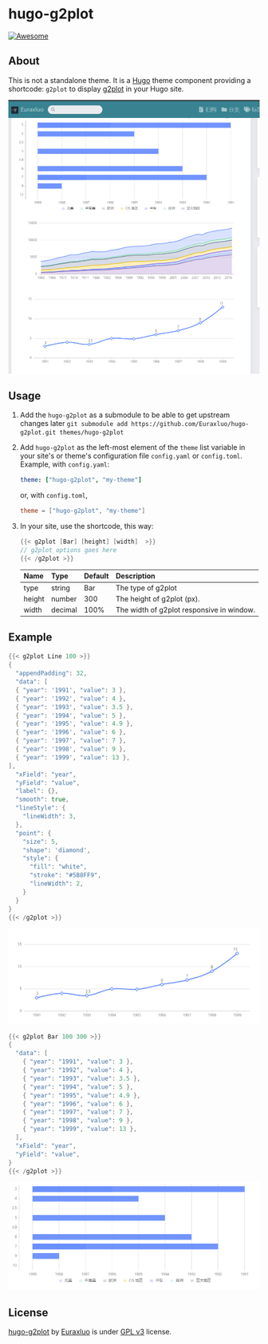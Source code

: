 # hugo-g2plot

[![Awesome](https://awesome.re/badge.svg)](https://github.com/budparr/awesome-hugo)


## About

This is not a standalone theme. It is a [Hugo](https://gohugo.io) theme component providing a shortcode: `g2plot` to display [g2plot](https://antv-g2.gitee.io/zh) in your Hugo site. 

![Screenshot](screenshots/1.png)

## Usage

1. Add the `hugo-g2plot` as a submodule to be able to get upstream changes later `git submodule add https://github.com/Euraxluo/hugo-g2plot.git themes/hugo-g2plot`
2. Add `hugo-g2plot` as the left-most element of the `theme` list variable in your site's or theme's configuration file `config.yaml` or `config.toml`. Example, with `config.yaml`:
    ```yaml
    theme: ["hugo-g2plot", "my-theme"]
    ```
    or, with `config.toml`,
    ```toml
    theme = ["hugo-g2plot", "my-theme"]
    ```
3. In your site, use the shortcode, this way:
    ```go
    {{< g2plot [Bar] [height] [width]  >}}
    // g2plot options goes here
    {{< /g2plot >}}

    ```

    |  Name   | Type  | Default  | Description  |
    |  ----  | ----  | ----  | ----  |
    | type  | string | Bar | The type of g2plot  |
    | height  | number | 300 | The height of g2plot (px). |
    | width  | decimal | 100% | The width of g2plot responsive in window. |
    

## Example

```go
{{< g2plot Line 100 >}}
{
  "appendPadding": 32,
  "data": [
  { "year": '1991', "value": 3 },
  { "year": '1992', "value": 4 },
  { "year": '1993', "value": 3.5 },
  { "year": '1994', "value": 5 },
  { "year": '1995', "value": 4.9 },
  { "year": '1996', "value": 6 },
  { "year": '1997', "value": 7 },
  { "year": '1998', "value": 9 },
  { "year": '1999', "value": 13 },
],
  "xField": "year",
  "yField": "value",
  "label": {},
  "smooth": true,
  "lineStyle": {
    "lineWidth": 3,
  },
  "point": {
    "size": 5,
    "shape": 'diamond',
    "style": {
      "fill": "white",
      "stroke": "#5B8FF9",
      "lineWidth": 2,
    }
  }
}
{{< /g2plot >}}
```

![Line chart](screenshots/2.png)

```go
{{< g2plot Bar 100 300 >}}
{
  "data": [
    { "year": "1991", "value": 3 },
    { "year": "1992", "value": 4 },
    { "year": "1993", "value": 3.5 },
    { "year": "1994", "value": 5 },
    { "year": "1995", "value": 4.9 },
    { "year": "1996", "value": 6 },
    { "year": "1997", "value": 7 },
    { "year": "1998", "value": 9 },
    { "year": "1999", "value": 13 },
  ],
  "xField": "year",
  "yField": "value",
}
{{< /g2plot >}}
```

![Bar chart](screenshots/3.png)

## License

[hugo-g2plot](https://github.com/Euraxluo/hugo-g2plot) by [Euraxluo](https://github.com/Euraxluo) is under [GPL v3](https://github.com/Euraxluo/hugo-g2plot/blob/master/LICENSE) license.
